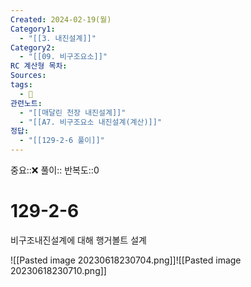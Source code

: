 ```yaml
---
Created: 2024-02-19(월)
Category1:
  - "[[3. 내진설계]]"
Category2:
  - "[[09. 비구조요소]]"
RC 계산형 목차: 
Sources: 
tags:
  - 🧮
관련노트:
  - "[[매달린 천장 내진설계]]"
  - "[[A7. 비구조요소 내진설계(계산)]]"
정답:
  - "[[129-2-6 풀이]]"
---
```

중요::❌
풀이::
반복도::0
#  129-2-6


비구조내진설계에 대해 행거볼트 설계

![[Pasted image 20230618230704.png]]![[Pasted image 20230618230710.png]]